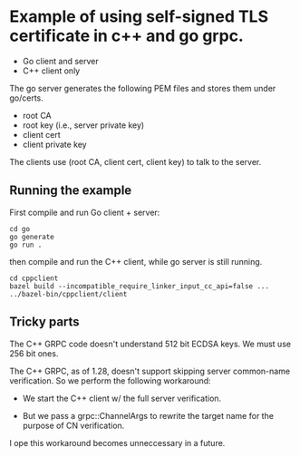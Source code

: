 
# Example of using self-signed TLS certificate in c++ and go grpc.

- Go client and server
- C++ client only

The go server generates the following PEM files and stores them under go/certs.

- root CA
- root key (i.e., server private key)
- client cert
- client private key

The clients use (root CA, client cert, client key) to talk to the server.

## Running the example

First compile and run Go client + server:

    cd go
    go generate
    go run .

then compile and run the C++ client, while go server is still running.

    cd cppclient
    bazel build --incompatible_require_linker_input_cc_api=false ...
    ../bazel-bin/cppclient/client

## Tricky parts

The C++ GRPC code doesn't understand 512 bit ECDSA keys. We must use 256 bit
ones.

The C++ GRPC, as of 1.28, doesn't support skipping server common-name
verification. So we perform the following workaround:

- We start the C++ client w/ the full server verification.

- But we pass a grpc::ChannelArgs to rewrite the target name for the purpose of
  CN verification.

I ope this workaround becomes unneccessary in a future.
